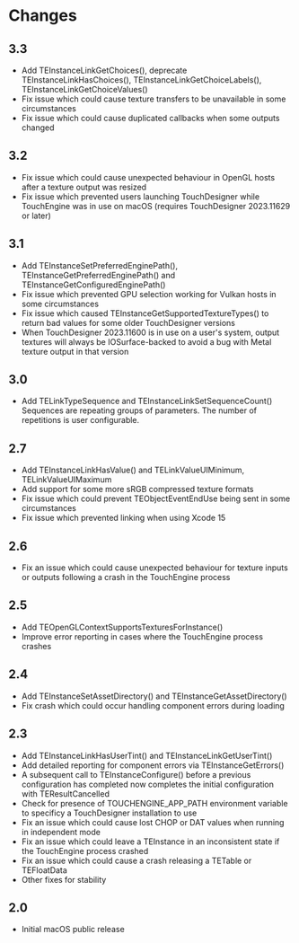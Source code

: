 # Changes

## 3.3

* Add TEInstanceLinkGetChoices(), deprecate TEInstanceLinkHasChoices(), TEInstanceLinkGetChoiceLabels(), TEInstanceLinkGetChoiceValues()
* Fix issue which could cause texture transfers to be unavailable in some circumstances
* Fix issue which could cause duplicated callbacks when some outputs changed

## 3.2

* Fix issue which could cause unexpected behaviour in OpenGL hosts after a texture output was resized
* Fix issue which prevented users launching TouchDesigner while TouchEngine was in use on macOS (requires TouchDesigner 2023.11629 or later)

## 3.1

* Add TEInstanceSetPreferredEnginePath(), TEInstanceGetPreferredEnginePath() and TEInstanceGetConfiguredEnginePath()
* Fix issue which prevented GPU selection working for Vulkan hosts in some circumstances
* Fix issue which caused TEInstanceGetSupportedTextureTypes() to return bad values for some older TouchDesigner versions
* When TouchDesigner 2023.11600 is in use on a user's system, output textures will always be IOSurface-backed to avoid a bug with Metal texture output in that version

## 3.0

* Add TELinkTypeSequence and TEInstanceLinkSetSequenceCount()
	Sequences are repeating groups of parameters. The number of repetitions is user configurable.

## 2.7

* Add TEInstanceLinkHasValue() and TELinkValueUIMinimum, TELinkValueUIMaximum
* Add support for some more sRGB compressed texture formats
* Fix issue which could prevent TEObjectEventEndUse being sent in some circumstances
* Fix issue which prevented linking when using Xcode 15

## 2.6

* Fix an issue which could cause unexpected behaviour for texture inputs or outputs following a crash in the TouchEngine process

## 2.5

* Add TEOpenGLContextSupportsTexturesForInstance()
* Improve error reporting in cases where the TouchEngine process crashes

## 2.4

* Add TEInstanceSetAssetDirectory() and TEInstanceGetAssetDirectory()
* Fix crash which could occur handling component errors during loading

## 2.3

* Add TEInstanceLinkHasUserTint() and TEInstanceLinkGetUserTint()
* Add detailed reporting for component errors via TEInstanceGetErrors()
* A subsequent call to TEInstanceConfigure() before a previous configuration has completed now completes the initial configuration with TEResultCancelled
* Check for presence of TOUCHENGINE_APP_PATH environment variable to specificy a TouchDesigner installation to use
* Fix an issue which could cause lost CHOP or DAT values when running in independent mode
* Fix an issue which could leave a TEInstance in an inconsistent state if the TouchEngine process crashed
* Fix an issue which could cause a crash releasing a TETable or TEFloatData
* Other fixes for stability

## 2.0

* Initial macOS public release

